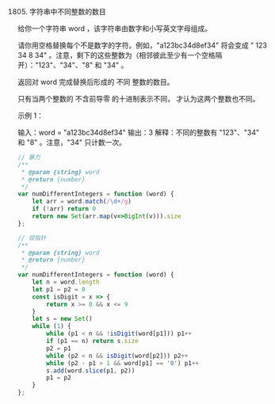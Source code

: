 1805. 字符串中不同整数的数目

给你一个字符串 word ，该字符串由数字和小写英文字母组成。

请你用空格替换每个不是数字的字符。例如，"a123bc34d8ef34" 将会变成 " 123  34 8  34" 。注意，剩下的这些整数为（相邻彼此至少有一个空格隔开）："123"、"34"、"8" 和 "34" 。

返回对 word 完成替换后形成的 不同 整数的数目。

只有当两个整数的 不含前导零 的十进制表示不同， 才认为这两个整数也不同。

 

示例 1：

输入：word = "a123bc34d8ef34"
输出：3
解释：不同的整数有 "123"、"34" 和 "8" 。注意，"34" 只计数一次。
```js
// 暴力
/**
 * @param {string} word
 * @return {number}
 */
var numDifferentIntegers = function (word) {
    let arr = word.match(/\d+/g)
    if (!arr) return 0
    return new Set(arr.map(v=>BigInt(v))).size
};

// 双指针
/**
 * @param {string} word
 * @return {number}
 */
var numDifferentIntegers = function (word) {
    let n = word.length
    let p1 = p2 = 0
    const isDigit = x => {
        return x >= 0 && x <= 9
    }
    let s = new Set()
    while (1) {
        while (p1 < n && !isDigit(word[p1])) p1++
        if (p1 == n) return s.size
        p2 = p1
        while (p2 < n && isDigit(word[p2])) p2++
        while (p2 - p1 > 1 && word[p1] == '0') p1++
        s.add(word.slice(p1, p2))
        p1 = p2
    }
};